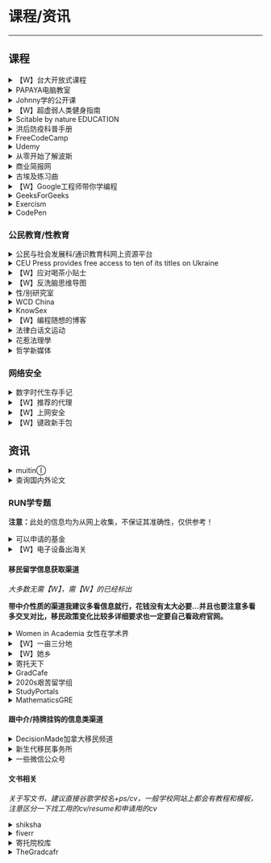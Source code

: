 # 课程/资讯

---

## 课程

<div class="grid">
    <div><details><summary>【W】台大开放式课程</summary><p>台湾大学提供的开放式课程，涵盖了很多领域，提供PPT课件。<br/><a href="http://ocw.aca.ntu.edu.tw/ntu-ocw/" target="_blank" role="button" class="outline">访问课程</a></p></details></div>
    <div><details><summary>PAPAYA电脑教室</summary><p>一个台湾人出品的电脑办公软件教学，有系统的Word、PowerPoint、Excel、PhotoShop教学，以及一些其他的在线工具教学，讲的很细，很好理解。<br/><a href="https://www.youtube.com/channel/UCdEpz2A4DzV__4C1x2quKLw" target="_blank" role="button" class="outline">【W】访问课程（YouTube）</a><br/><a href="https://space.bilibili.com/402780815" target="_blank" role="button" class="outline">访问课程（Bilibili）</a></p></details></div>
    <div><details><summary>Johnny学的公开课</summary><p>一个关于obsidian的讲解课程，这个视频所在的合集下还有一个提升直播课，看完这两个视频，基本功就差不多了（总计约6h），进阶一点的话，这个up的主页下有个“学ob”的分类。<br/><a href="https://www.bilibili.com/video/av421407255" target="_blank" role="button" class="outline">访问网站</a></p></details></div>
</div>
<div class="grid">
    <div><details><summary>【W】超虚弱人类健身指南</summary><p>不能算是指南，只能算是心得分享<br/>适合在学生阶段从未独立跑过800米、上两层台阶就喘的“超虚弱人类”<br/>1、<a href="https://www.bilibili.com/video/BV1B54y1Q72M" target="_blank">脚尖不离地热身</a><br/>前三天只做这个，告诉身体“我要运动了”<br/>只要放弃超过一周就从这个再开始<br/>另外<a href="https://space.bilibili.com/503479504/" target="_blank">这个UP主</a>的视频都短、简单、操作性强、实测有效，可以自行选择做做<br/>2、<a href="https://www.bilibili.com/video/BV1jt411x7zZ" target="_blank">PUMP IT UP2004第1-2节</a><br/>最开始先完成第一节，第二节看着做，做不完也没关系<br/>3、室内走<br/><a href="https://www.bilibili.com/video/BV1ev41187Wp" target="_blank">保护膝盖有氧运动</a><br/>4、<a href="https://www.bilibili.com/video/BV1Sx411r7y" target="_blank">入门级拉伸</a><br/><a href="https://malu.today/@malu/106233302510948378" target="_blank" role="button" class="outline">【W】原文地址</a></p></details></div>
    <div><details><summary>Scitable by nature EDUCATION</summary><p>《自然》期刊旗下，面向本科生和高中生的遗传学及细胞生物学资源网站，似乎不再更新了，但存档的都还能看。也有很多环境科学的有趣东西。<br/><a href="https://www.nature.com/scitable/" target="_blank" role="button" class="outline">访问网站</a></p></details></div>
    <div><details><summary>洪后防疫科普手册</summary><p>由原子团整理的一些洪水可能诱发的身心健康问题以及简单的诊断和处理措施，包含生理篇与心理篇，所有内容均交由在岗医生审核通过。<br/><a href="https://1.gover.ml/" target="_blank" role="button" class="outline">访问网站</a></p></details></div>
</div>
<div class="grid">
    <div><details><summary>FreeCodeCamp</summary><p>一个互动式编程学习网站，课程质量不错，有中文<br/><a href="https://www.freecodecamp.org/chinese/" target="_blank" role="button" class="outline">访问网站</a></p></details></div>
    <div><details><summary>Udemy</summary><p>一个在线课程学习平台<br/><a href="https://www.udemy.com/" target="_blank" role="button" class="outline">访问网站</a></p></details></div>
    <div><details><summary>从零开始了解波斯</summary><p>一个英文的波斯相关播客<br/><a href="https://podcasts.apple.com/us/podcast/history-of-persia/id1452677220" target="_blank" role="button" class="outline">访问网站</a></p></details></div>
</div>
<div class="grid">
    <div><details><summary>商业简报网</summary><p>一个台湾老师制作的PPT教学网站，同时也有一些PPT模板和小组件可供下载<br/><a href="https://www.pook.com.tw/" target="_blank" role="button" class="outline">访问网站</a></p></details></div>
    <div><details><summary>古埃及练习曲</summary><p>一个中文埃及学博客，翻译介绍一些关于埃及的资料。<br/><a href="https://practiceegyptian.com/" target="_blank" role="button" class="outline">访问网站</a></p></details></div>
    <div><details><summary>【W】Google工程师带你学编程</summary><p>一个Google工程师出品的面向零基础人群的编程课。<br/><a href="https://docs.google.com/forms/d/e/1FAIpQLSdwWnCvD31tVp0IGgEGV5ILqTvUp5huoxyrgzS_-ficO2Z2sQ/viewform?fbzx=-3697804490486520350" target="_blank" role="button" class="outline">报名表单</a><br/><a href="https://docs.google.com/document/d/1CyWQMCepViYVvVz-ESAKXiWGOhj-SXk_SybrvC0Mogw/" target="_blank" role="button" class="outline">学习指南</a></p></details></div>
</div>
<div class="grid">
    <div><details><summary>GeeksForGeeks</summary><p>一个可以自学编程的网站<br/><a href="https://www.geeksforgeeks.org/" target="_blank" role="button" class="outline">访问网站</a></p></details></div>
    <div><details><summary>Exercism</summary><p>一个可以自学编程的网站<br/><a href="https://exercism.org/" target="_blank" role="button" class="outline">访问网站</a></p></details></div>
    <div><details><summary>CodePen</summary><p>面向前端设计人员和开发人员的社交开发环境。构建和部署网站、展示您的作品、构建测试用例以学习和调试并寻找灵感。<br/><a href="https://codepen.io/" target="_blank" role="button" class="outline">访问网站</a></p></details></div>
</div>

### 公民教育/性教育

<div class="grid">
    <div><details><summary>公民与社会发展科/通识教育科网上资源平台</summary><p>一个香港通识教育科课程资源册系列的电子书，PDF可以直接下载。由于这是教师用书，更能直观看出课程设计、教学大纲和知识点。<br/><a href="https://ls.edb.hkedcity.net/tc/about_RelatedPublications.php" target="_blank" role="button" class="outline">访问网站</a></p></details></div>
    <div><details><summary>CEU Press provides free access to ten of its titles on Ukraine</summary><p>中欧大学出版的关于乌克兰地区政治形势的电子书<br/><a href="https://ceupress.com/article/2022-03-01/ceu-press-provides-free-access-ten-its-titles-ukraine" target="_blank" role="button" class="outline">访问网站</a></p></details></div>
    <div><details><summary>【W】应对喝茶小贴士</summary><p>象友的经验之谈<br/><a href="https://alive.bar/@evelinece/108243911905307867" target="_blank" role="button" class="outline">查看</a></p></details></div>
</div>
<div class="grid">
    <div><details><summary>【W】反洗脑思维导图</summary><p>下载该Html文件后打开查看<br/><a href="https://raw.githubusercontent.com/mylifewaiting/brainwashing/master/brainwash.html" target="_blank" role="button" class="outline">查看</a></p></details></div>
    <div><details><summary>性/别研究室</summary><p>国立中央大学性／別研究室的出版讯息，点進去有电子书，有些分简繁。<br/><a href="https://sex.ncu.edu.tw/index.html" target="_blank" role="button" class="outline">访问网站</a></p></details></div>
    <div><details><summary>WCD China</summary><p>世界避孕日网站，提供一些避孕相关的信息<br/><a href="https://www.china-wcd.com/" target="_blank" role="button" class="outline">访问网站</a></p></details></div>
</div>
<div class="grid">
    <div><details><summary>KnowSex</summary><p>一个性教育网站，内容适合初中及以上阶段的人群阅读。<br/><a href="https://knowsex.net/" target="_blank" role="button" class="outline">访问网站</a></p></details></div>
    <div><details><summary>【W】编程随想的博客</summary><p>虽然大佬人进去了，博客还是可以看一看的。其实他的博客公民教育和网络安全都有，立场请见仁见智。<br/><a href="https://program-think.blogspot.com/" target="_blank" role="button" class="outline">访问网站</a></p></details></div>
    <div><details><summary>法律白话文运动</summary><p>專注打造台灣法律文化的垂直媒體。從法律認識議題，從議題反思法律。<br/><a href="https://plainlaw.me/" target="_blank" role="button" class="outline">访问网站</a></p></details></div>
</div>
<div class="grid">
    <div><details><summary>花惹法理學</summary><p>來吧！英美法理學與政治哲學 | Blog for Legal Philosophy<br/><a href="https://wtfjurisprudence.wordpress.com/" target="_blank" role="button" class="outline">访问网站</a></p></details></div>
    <div><details><summary>哲学新媒体</summary><p>台湾哲学网站，内含当今美国比较新的自由主义理论，罗尔斯主义（也叫New liberals）的科普<br/><a href="https://philomedium.com/" target="_blank" role="button" class="outline">访问网站</a></p></details></div>
    <div> </div>
</div>

### 网络安全

<div class="grid">
    <div><details><summary>数字时代生存手记</summary><p>一份关于网络安全的指导手册<br/><a href="https://reconsidera.github.io/zh/" target="_blank" role="button" class="outline">访问网站</a></p></details></div>
    <div><details><summary>【W】推荐的代理</summary><p><i>2022年推荐的代理方式</i><br/><a href="https://kwaa.moe/objects/ab72a271-0bae-49ba-94e5-e6bdec8afbf3" target="_blank" role="button" class="outline">查看</a></p></details></div>
    <div><details><summary>【W】上网安全</summary><p>一条关于上网安全的嘟文<br/><a href="https://alive.bar/web/@cmx/108225370022958679" target="_blank" role="button" class="outline">查看</a></p></details></div>
</div>
<div class="grid">
    <div><details><summary>【W】键政新手包</summary><p>网络安全相关<br/><a href="https://mastodon.online/@CapComGang/108213394378429562" target="_blank" role="button" class="outline">访问网站</a></p></details></div>
    <div> </div>
    <div> </div>
</div>

## 资讯

<div class="grid">
    <div><details><summary>muitinⒾ</summary><p>端传媒的镜像文章<br/><i>虽然但是...有钱还是建议去支持一下他们啦（笑）</i><br/><a href="https://agora0.gitlab.io/blog/initium/" target="_blank" role="button" class="outline">访问网站</a></p></details></div>
    <div><details><summary>查询国内外论文</summary><p>一些查询国内外论文的方法<br/><a href="http://web.lib.ntu.edu.tw/question//node/44" target="_blank" role="button" class="outline">访问网站</a></p></details></div>
    <div> </div>
</div>

### RUN学专题

<p><b>注意：</b>此处的信息均为从网上收集，不保证其准确性，仅供参考！</p>

<div class="grid">
    <div><details><summary>可以申请的基金</summary><p>15-25岁朋友可以申请的基金，有直接帮你付全部大学学费的，有给你的项目 $1k - $50k 的，有让你免费去参加培训的，还有付你工资让你参加培训的，面向全球年轻人。<br/><a href="https://m.weibo.cn/status/4770623845566624" target="_blank" role="button" class="outline">访问网站</a><br/><a href="http://archive.today/8k9Iw" target="_blank" role="button" class="outline">【W】备份</a></p></details></div>
    <div><details><summary>【W】电子设备出海关</summary><p>出海关前要如何清理手机与电脑，最大可能不被卡<br/><a href="https://www.reddit.com/r/iwanttorun/comments/uonwt2/%E6%83%B3%E7%9F%A5%E9%81%93%E8%BF%87%E8%BE%B9%E6%A3%80%E5%85%B7%E4%BD%93%E6%98%AF%E6%80%8E%E4%B9%88%E6%A3%80%E6%9F%A5%E7%94%B5%E8%84%91%E6%89%8B%E6%9C%BA%E7%9A%84%E6%9C%89%E6%97%A0%E7%BB%8F%E5%8E%86%E8%BF%87%E7%9A%84%E5%8F%8B%E5%8F%8B%E8%AF%B4%E8%AF%B4%E6%B3%A8%E6%84%8F%E4%BF%9D%E6%8A%A4%E9%9A%90%E7%A7%81/" target="_blank" role="button" class="outline">访问网站</a></p></details></div>
    <div> </div>
</div>

#### 移民留学信息获取渠道

<i>大多数无需【W】，需【W】的已经标出</i>

<b>带中介性质的渠道我建议多看信息就行，花钱没有太大必要…并且也要注意多看多交叉对比，移民政策变化比较多详细要求也一定要自己看政府官网。</b>

<div class="grid">
    <div><details><summary>Women in Academia 女性在学术界</summary><p>（同理还有Women in Tech/Fiance/Social Science等等小组可以看看）、Fiveland指北、Women指西针、XX（替换成你想去的国家）留学<br/>小红书也有很多留学生分享信息，可以搜一搜<br/><a href="https://www.douban.com/group/705363/" target="_blank" role="button" class="outline">访问网站</a></p></details></div>
    <div><details><summary>【W】一亩三分地</summary><p><a href="https://www.1point3acres.com/bbs/" target="_blank" role="button" class="outline">访问网站</a></p></details></div>
    <div><details><summary>【W】她乡</summary><p>出国留学和生活分享版块，注意：该论坛只接受女性/non-binary注册<br/><a href="https://womenoverseas.com/" target="_blank" role="button" class="outline">访问网站</a></p></details></div>
</div>
<div class="grid">
    <div><details><summary>寄托天下</summary><p><a href="https://www.gter.net/" target="_blank" role="button" class="outline">访问网站</a></p></details></div>
    <div><details><summary>GradCafe</summary><p>英文网站，面向graduate申请，包括博士。根据专业年份等等找到你想申请的国家+专业当年的帖子，可以和同届申请人一起交流；往年的帖子可以让你知道申请者大概都是什么样的，也会有一些非常有用的tips<br/><a href="https://forum.thegradcafe.com/" target="_blank" role="button" class="outline">访问网站</a></p></details></div>
    <div><details><summary>2020s艰苦留学组</summary><p><a href="https://www.douban.com/group/707650/" target="_blank" role="button" class="outline">访问网站</a></p></details></div>
</div>
<div class="grid">
    <div><details><summary>StudyPortals</summary><p>可以根据专业、国家、费用、学制、上课方式、学位等进行项目的筛选。项目的语言需求、各项排名、所在国家的工签政策、入学要求、当地生活费等都会列举出来，更具体的它也提供了项目的官网，个人觉得想知道的所有信息都有了。<br/>本科和博士、短期课程也有，上面那个地址是硕士的，点进主页下滑就能找到更多的网址啦<br/>但这个网站并不涵盖专业的所有学校，搜出来的学校也比较局限比较少。<br/>建议用这个入门看看你想学的专业大概费用如何，学制如何，再自己去找该专业详尽的院校名单做筛选。以及上面显示的语言需求也不是一定准确的，所有申请要求都要再仔细核对一遍学校官网。<br/><a href="https://www.mastersportal.com/search/master" target="_blank" role="button" class="outline">访问网站</a></p></details></div>
    <div><details><summary>MathematicsGRE</summary><p>数学系专用，主要是大家汇报offer的论坛（英文）。可以查看和自己相似条件的人收到哪些offer，也可以随便逛逛看有哪些项目。<br/><a href="https://mathematicsgre.com/" target="_blank" role="button" class="outline">访问网站</a></p></details></div>
    <div> </div>
</div>

#### 跟中介/持牌挂钩的信息类渠道

<div class="grid">
    <div><details><summary>DecisionMade加拿大移民频道</summary><p><a href="https://www.youtube.com/c/DecisionMade?app=desktop" target="_blank" role="button" class="outline">访问网站</a></p></details></div>
    <div><details><summary>新生代移民事务所</summary><p>可以了解不少加拿大移民的信息，微信公众号的名字是快速通道<br/><a href="https://eoivisa.com/" target="_blank" role="button" class="outline">访问网站</a></p></details></div>
    <div><details><summary>一些微信公众号</summary><p><b>哪儿移</b>：各国都会介绍一点<br/><b>加拿大留学移民联盟</b>：是中介，可以看看信息<br/><b>加在上海</b>：加拿大使馆官方公众号，会不定期有线上讲座可以听听也可以提问<br/><b>ABIC移民</b>：加拿大相关<br/><b>阎佐红</b>：申请加拿大学签可以翻翻案例之类的参考一下<br/><b>daad</b>：（主要是德国）定期举办各种线上讲座，包括各个学校的招生讲座。</p></details></div>
</div>

#### 文书相关

*关于写文书，建议直接谷歌学校名+ps/cv，一般学校网站上都会有教程和模板，注意区分一下找工用的cv/resume和申请用的cv*

<div class="grid">
    <div><details><summary>shiksha</summary><p>印度人开发的网站，从选国家学校、语言考试、到写文书推荐信、再到最后的申请学签都很清楚<br/><a href="https://studyabroad.shiksha.com/" target="_blank" role="button" class="outline">访问网站</a></p></details></div>
    <div><details><summary>fiverr</summary><p>freelancer网站，用来找native改PS、SOP，每个服务下面有评价，也可以看一亩三分地上国人的评价<br/><a href="http://www.fiverr.com/s2/b0abd0ad4a" target="_blank" role="button" class="outline">访问网站</a></p></details></div>
    <div><details><summary>寄托院校库</summary><p>类似一个offer数据库，可以用来看获得某一学校专业offer的同学的背景、何时获得offer的等等，因为是免费的所以还算比较良心<br/><a href="https://schools.gter.net/" target="_blank" role="button" class="outline">访问网站</a></p></details></div>
</div>
<div class="grid">
    <div><details><summary>TheGradcafr</summary><p>大概是美国版寄托院校库，有由本地和海外申请者自己上传的每年offer/reject情况，不过只有master和phd的，没有bachelor的<br/><a href="https://www.thegradcafe.com/" target="_blank" role="button" class="outline">访问网站</a></p></details></div>
    <div> </div>
    <div> </div>
</div>